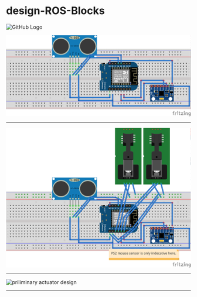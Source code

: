 # design-ROS-Blocks

![GitHub Logo](/images/logo.png)

![priliminary sensor design][sensor-design]

***

![priliminary odometry design][odometry-design]

***

![priliminary actuator design][actuate-design]

***


[sensor-design]: /drawio/sensor-design-ROS-Blocks.png "priliminary sensor design"


[odometry-design]: /drawio/odometry-design-ROS-Blocks.png "priliminary odomtry design"


[actuate-design]: actuate-design-ROS-Blocks.png "priliminary actuator design"
